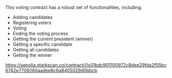 This voting contract has a robust set of functionalities, including:

- Adding candidates
- Registering voters
- Voting
- Ending the voting process
- Getting the current president (winner)
- Getting a specific candidate
- Getting all candidates
- Getting the winner

https://sepolia.starkscan.co/contract/0x01bdc901100972c8dee29fda2f55bc6742e7709260aadee8c6a8405029d0bbcb
